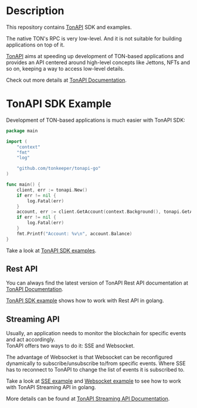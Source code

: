 
# Description

This repository contains [TonAPI](https://tonapi.io) SDK and examples.

The native TON's RPC is very low-level.
And it is not suitable for building applications on top of it.

[TonAPI](https://tonapi.io) aims at speeding up development of TON-based applications and
provides an API centered around high-level concepts like Jettons, NFTs and so on,
keeping a way to access low-level details.

Check out more details at [TonAPI Documentation](https://docs.tonconsole.com/tonapi/api-v2).

# TonAPI SDK Example 

Development of TON-based applications is much easier with TonAPI SDK:

```go
package main

import (
	"context"
	"fmt"
	"log"

	"github.com/tonkeeper/tonapi-go"
)

func main() {
	client, err := tonapi.New()
	if err != nil {
		log.Fatal(err)
	}
	account, err := client.GetAccount(context.Background(), tonapi.GetAccountParams{AccountID: "EQBszTJahYw3lpP64ryqscKQaDGk4QpsO7RO6LYVvKHSINS0"})
	if err != nil {
		log.Fatal(err)
	}
	fmt.Printf("Account: %v\n", account.Balance)
}
```

Take a look at [TonAPI SDK examples](examples).

## Rest API

You can always find the latest version of TonAPI Rest API documentation at [TonAPI Documentation](https://docs.tonconsole.com/tonapi/api-v2).

[TonAPI SDK example](examples/tonapi-sdk/main.go) shows how to work with Rest API in golang.

## Streaming API

Usually, an application needs to monitor the blockchain for specific events and act accordingly.    
TonAPI offers two ways to do it: SSE and Websocket.

The advantage of Websocket is that Websocket can be reconfigured dynamically to subscribe/unsubscribe to/from specific events.
Where SSE has to reconnect to TonAPI to change the list of events it is subscribed to.

Take a look at [SSE example](examples/sse/main.go) and [Websocket example](examples/websocket/main.go) to see how to work with TonAPI Streaming API in golang.

More details can be found at [TonAPI Streaming API Documentation](https://docs.tonconsole.com/tonapi/streaming-api).


